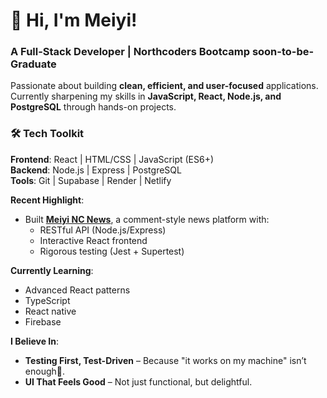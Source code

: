 # 👋 Hi, I'm Meiyi!

### **A Full-Stack Developer | Northcoders Bootcamp soon-to-be-Graduate**  
Passionate about building **clean, efficient, and user-focused** applications.  
Currently sharpening my skills in **JavaScript, React, Node.js, and PostgreSQL** through hands-on projects.  

### 🛠 **Tech Toolkit**  
**Frontend**: React | HTML/CSS | JavaScript (ES6+)  
**Backend**: Node.js | Express | PostgreSQL  
**Tools**: Git | Supabase | Render | Netlify

**Recent Highlight**:  
- Built **[Meiyi NC News](https://meiyi-nc-news.netlify.app)**, a comment-style news platform with:  
  - RESTful API (Node.js/Express)  
  - Interactive React frontend  
  - Rigorous testing (Jest + Supertest)

**Currently Learning**:  
- Advanced React patterns  
- TypeScript  
- React native
- Firebase

**I Believe In**:  
- **Testing First, Test-Driven** – Because "it works on my machine" isn’t enough🙈.  
- **UI That Feels Good** – Not just functional, but delightful.
